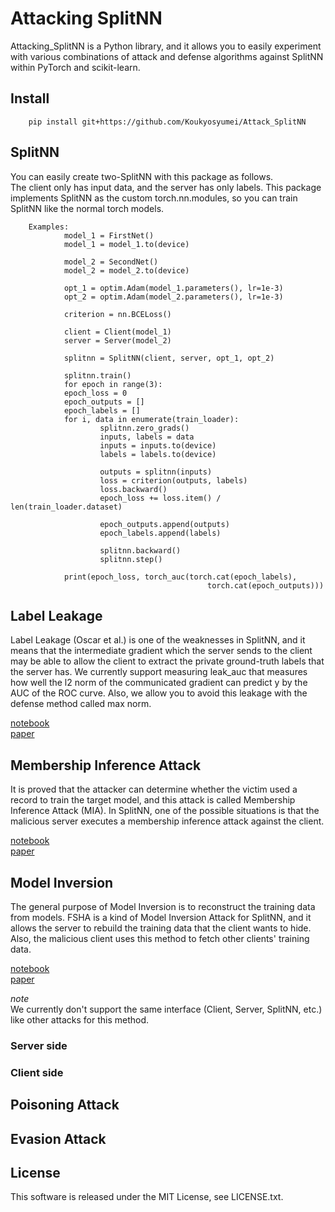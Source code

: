 # Attacking SplitNN

Attacking_SplitNN is a Python library, and it allows you to easily experiment with various combinations of attack and defense algorithms against SplitNN within PyTorch and scikit-learn.

## Install

        pip install git+https://github.com/Koukyosyumei/Attack_SplitNN

## SplitNN

You can easily create two-SplitNN with this package as follows.\
The client only has input data, and the server has only labels.
This package implements SplitNN as the custom torch.nn.modules, so you
can train SplitNN like the normal torch models.



        Examples:
                model_1 = FirstNet()
                model_1 = model_1.to(device)

                model_2 = SecondNet()
                model_2 = model_2.to(device)

                opt_1 = optim.Adam(model_1.parameters(), lr=1e-3)
                opt_2 = optim.Adam(model_2.parameters(), lr=1e-3)

                criterion = nn.BCELoss()

                client = Client(model_1)
                server = Server(model_2)

                splitnn = SplitNN(client, server, opt_1, opt_2)

                splitnn.train()
                for epoch in range(3):
                epoch_loss = 0
                epoch_outputs = []
                epoch_labels = []
                for i, data in enumerate(train_loader):
                        splitnn.zero_grads()
                        inputs, labels = data
                        inputs = inputs.to(device)
                        labels = labels.to(device)

                        outputs = splitnn(inputs)
                        loss = criterion(outputs, labels)
                        loss.backward()
                        epoch_loss += loss.item() / len(train_loader.dataset)

                        epoch_outputs.append(outputs)
                        epoch_labels.append(labels)

                        splitnn.backward()
                        splitnn.step()

                print(epoch_loss, torch_auc(torch.cat(epoch_labels),
                                                torch.cat(epoch_outputs)))

## Label Leakage

Label Leakage (Oscar et al.) is one of the weaknesses in SplitNN, and it means that the intermediate gradient which the server sends to the client may be able to allow the client to extract the private ground-truth labels that the server has. We currently support measuring leak_auc that measures how well the l2 norm of the communicated gradient can predict y by the AUC of the ROC curve. Also, we allow you to avoid this leakage with the defense method called max norm.

[notebook](examples/Label_Leakage.ipynb)\
[paper](https://arxiv.org/abs/2102.08504)

## Membership Inference Attack

It is proved that the attacker can determine whether the victim used a record to train the target model, and this attack is called Membership Inference Attack (MIA). In SplitNN, one of the possible situations is that the malicious server executes a membership inference attack against the client.

[notebook](examples/Membershio_Inference_Attack.ipynb)\
[paper](https://ieeexplore.ieee.org/document/9302683)

## Model Inversion

The general purpose of Model Inversion is to reconstruct the training data from models. FSHA is a kind of Model Inversion Attack for SplitNN, and it allows the server to rebuild the training data that the client wants to hide. Also, the malicious client uses this method to fetch other clients' training data.

[notebook](examples/FSHA_Model_Inversion_FSHA.ipynb)\
[paper](https://arxiv.org/abs/2012.02670)

*note*\
We currently don't support the same interface (Client, Server, SplitNN, etc.) like other attacks for this method.

### Server side

### Client side

## Poisoning Attack

## Evasion Attack

## License

This software is released under the MIT License, see LICENSE.txt.

